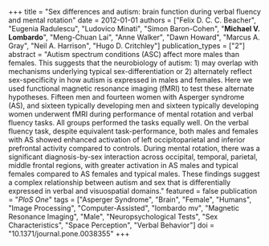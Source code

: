 +++
title = "Sex differences and autism: brain function during verbal fluency and mental rotation"
date = 2012-01-01
authors = ["Felix D. C. C. Beacher", "Eugenia Radulescu", "Ludovico Minati", "Simon Baron-Cohen", "**Michael V. Lombardo**", "Meng-Chuan Lai", "Anne Walker", "Dawn Howard", "Marcus A. Gray", "Neil A. Harrison", "Hugo D. Critchley"]
publication_types = ["2"]
abstract = "Autism spectrum conditions (ASC) affect more males than females. This suggests that the neurobiology of autism: 1) may overlap with mechanisms underlying typical sex-differentiation or 2) alternately reflect sex-specificity in how autism is expressed in males and females. Here we used functional magnetic resonance imaging (fMRI) to test these alternate hypotheses. Fifteen men and fourteen women with Asperger syndrome (AS), and sixteen typically developing men and sixteen typically developing women underwent fMRI during performance of mental rotation and verbal fluency tasks. All groups performed the tasks equally well. On the verbal fluency task, despite equivalent task-performance, both males and females with AS showed enhanced activation of left occipitoparietal and inferior prefrontal activity compared to controls. During mental rotation, there was a significant diagnosis-by-sex interaction across occipital, temporal, parietal, middle frontal regions, with greater activation in AS males and typical females compared to AS females and typical males. These findings suggest a complex relationship between autism and sex that is differentially expressed in verbal and visuospatial domains."
featured = false
publication = "*PloS One*"
tags = ["Asperger Syndrome", "Brain", "Female", "Humans", "Image Processing", "Computer-Assisted", "lombardo mv", "Magnetic Resonance Imaging", "Male", "Neuropsychological Tests", "Sex Characteristics", "Space Perception", "Verbal Behavior"]
doi = "10.1371/journal.pone.0038355"
+++

